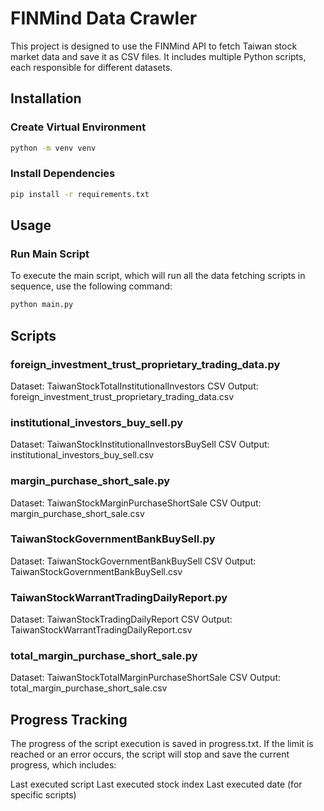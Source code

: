 # FINMind Data Crawler

This project is designed to use the FINMind API to fetch Taiwan stock market data and save it as CSV files. It includes multiple Python scripts, each responsible for different datasets.

## Installation

### Create Virtual Environment

```bash
python -m venv venv
```
### Install Dependencies
```bash
pip install -r requirements.txt
```
## Usage
### Run Main Script
To execute the main script, which will run all the data fetching scripts in sequence, use the following command:
```bash
python main.py
```
## Scripts
### foreign_investment_trust_proprietary_trading_data.py
Dataset: TaiwanStockTotalInstitutionalInvestors
CSV Output: foreign_investment_trust_proprietary_trading_data.csv
### institutional_investors_buy_sell.py
Dataset: TaiwanStockInstitutionalInvestorsBuySell
CSV Output: institutional_investors_buy_sell.csv
### margin_purchase_short_sale.py
Dataset: TaiwanStockMarginPurchaseShortSale
CSV Output: margin_purchase_short_sale.csv
### TaiwanStockGovernmentBankBuySell.py
Dataset: TaiwanStockGovernmentBankBuySell
CSV Output: TaiwanStockGovernmentBankBuySell.csv
### TaiwanStockWarrantTradingDailyReport.py
Dataset: TaiwanStockTradingDailyReport
CSV Output: TaiwanStockWarrantTradingDailyReport.csv
### total_margin_purchase_short_sale.py
Dataset: TaiwanStockTotalMarginPurchaseShortSale
CSV Output: total_margin_purchase_short_sale.csv
## Progress Tracking
The progress of the script execution is saved in progress.txt. If the limit is reached or an error occurs, the script will stop and save the current progress, which includes:

Last executed script
Last executed stock index
Last executed date (for specific scripts)